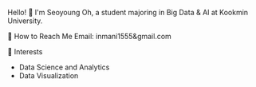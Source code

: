 Hello! 👋
I'm Seoyoung Oh, a student majoring in Big Data & AI at Kookmin University.

💬 How to Reach Me
Email: inmani1555&gmail.com

🤔 Interests
- Data Science and Analytics
- Data Visualization







